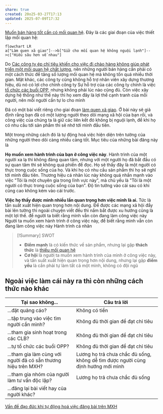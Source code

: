 ```yaml
---
share: true
created: 20o25-03-27T17:13
updated: 2025-07-09T17:32
---
```

[Muốn bán hàng tốt cần có mối quan hệ](../../../%E2%9A%A1Hi%E1%BB%83u%20bi%E1%BA%BFt%20s%C3%A2u/Ki%E1%BA%BFm%20ti%E1%BB%81n/L%C3%A0m%20thu%C3%AA/B%C3%A1n%20h%C3%A0ng/Mu%E1%BB%91n%20b%C3%A1n%20h%C3%A0ng%20t%E1%BB%91t%20c%E1%BA%A7n%20c%C3%B3%20m%E1%BB%91i%20quan%20h%E1%BB%87.md). Đây là các giai đoạn của việc thiết lập mối quan hệ:
```mermaid
flowchart LR
a["Làm quen xã giao"]-->b["Giữ cho mối quan hệ không nguội lạnh"]-->c["Hiểu sâu hơn về nhau"]
```

Do [Các công ty ép chỉ tiêu khiến cho việc đi chào hàng không giúp phát triển một mối quan hệ chất lượng](../../../%E2%9A%A1Hi%E1%BB%83u%20bi%E1%BA%BFt%20s%C3%A2u/Ki%E1%BA%BFm%20ti%E1%BB%81n/L%C3%A0m%20thu%C3%AA/B%C3%A1n%20h%C3%A0ng/C%C3%A1c%20c%C3%B4ng%20ty%20%C3%A9p%20ch%E1%BB%89%20ti%C3%AAu%20khi%E1%BA%BFn%20cho%20vi%E1%BB%87c%20%C4%91i%20ch%C3%A0o%20h%C3%A0ng%20kh%C3%B4ng%20gi%C3%BAp%20ph%C3%A1t%20tri%E1%BB%83n%20m%E1%BB%99t%20m%E1%BB%91i%20quan%20h%E1%BB%87%20ch%E1%BA%A5t%20l%C6%B0%E1%BB%A3ng.md), nên những người bán hàng cần phải có một cách thức để tăng số lượng mối quan hệ mà không tốn quá nhiều thời gian. Mặt khác, các công ty cũng không hỗ trợ nhân viên xây dựng thương hiệu, dù nó có lợi cho chính công ty 
Sự hỗ trợ của các công ty chính là việc [tổ chức các buổi OPP](../../../%E2%9A%A1Hi%E1%BB%83u%20bi%E1%BA%BFt%20s%C3%A2u/T%E1%BB%95%20ch%E1%BB%A9c%20t%C3%A0i%20ch%C3%ADnh/B%E1%BA%A3o%20hi%E1%BB%83m/Chi%E1%BA%BFn%20l%C6%B0%E1%BB%A3c%20ph%C3%A1t%20tri%E1%BB%83n%20th%E1%BB%8B%20tr%C6%B0%E1%BB%9Dng/C%C3%A1c%20bu%E1%BB%95i%20s%E1%BB%B1%20ki%E1%BB%87n%20m%E1%BB%9Di%20kh%C3%A1ch%20c%C3%B4ng%20ty%20(OPP)%20kh%C3%B4ng%20ch%E1%BB%89%20%C4%91%E1%BB%83%20d%E1%BB%85%20ch%E1%BB%91t%20h%E1%BB%A3p%20%C4%91%E1%BB%93ng,%20m%C3%A0%20c%C3%B2n%20%C4%91%E1%BB%83%20%C4%91%C3%A1nh%20gi%C3%A1%20%C4%91%E1%BA%A1i%20l%C3%BD%20v%C3%A0%20t%E1%BA%ADp%20cho%20h%E1%BB%8D%20kh%E1%BA%A3%20n%C4%83ng%20t%E1%BB%B1%20t%E1%BB%95%20ch%E1%BB%A9c%20c%C3%A1c%20bu%E1%BB%95i%20c%E1%BB%A7a%20ri%C3%AAng%20m%C3%ACnh.md), nhưng không phải lúc nào cũng đủ. Còn việc xây dựng hệ thống như thế này thì họ xem đây là lợi thế cạnh tranh của mỗi người, nên mỗi người cần tự lo cho mình

Đã có một bài viết riêng cho giai đoạn [làm quen xã giao](../../../%F0%9F%93%9CT%C3%A0i%20nguy%C3%AAn/M%E1%BB%9F%20r%E1%BB%99ng%20m%E1%BB%91i%20quan%20h%E1%BB%87/index.md). Ở bài này sẽ giả định rằng bạn đã có một lượng người theo dõi mạng xã hội của bạn rồi, và công việc của chúng ta là giữ các liên kết đó không bị nguội lạnh, để khi họ có nhu cầu tới sản phẩm thì sẽ nhớ tới mình đầu tiên.

Một trong những cách đó là tự động hoá việc hiện diện trên tường của những người theo dõi càng nhiều càng tốt.
Mục tiêu của những bài đăng này là

**Họ muốn xem hành trình của bạn ở công việc này**. Hành trình của một người xa lạ thì không đáng quan tâm, nhưng với một người họ đã bắt đầu có sự quan tâm thì sẽ không quá phiền để đọc. Họ sẽ thấy đây là một người có thực trong cuộc sống của họ. Và khi họ có nhu cầu sản phẩm thì họ sẽ nghĩ tới mình đầu tiên. Thương hiệu cá nhân lúc này không quá nhấn mạnh vào việc "Tôi là một chuyên gia trong lĩnh vực này", mà chủ yếu là "Tôi là một người có thực trong cuộc sống của bạn". Độ tin tưởng vào cái sau có khi cũng cao không kém vào cái trước.

**Việc họ thấy được mình nhiều lần quan trọng hơn việc mình là ai.** Tức là tần suất xuất hiện quan trọng hơn nội dung. Để được các mạng xã hội đẩy bài lên tường thì ngoài chuyện viết đều thì nắm bắt được xu hướng cũng là một lợi thế.
 để người ta biết rằng mình vẫn còn đang làm công việc này
Người ta muốn xem hành trình ở công việc này, để biết rằng mình vẫn còn đang làm công việc này
Hành trình cá nhân

> [!Summary] SWOT
> - **Điểm mạnh** là có kiến thức về sản phẩm, nhưng lại gặp **thách thức** là [thiếu mối quan hệ](../../../%E2%9A%A1Hi%E1%BB%83u%20bi%E1%BA%BFt%20s%C3%A2u/Ki%E1%BA%BFm%20ti%E1%BB%81n/L%C3%A0m%20thu%C3%AA/B%C3%A1n%20h%C3%A0ng/Mu%E1%BB%91n%20b%C3%A1n%20h%C3%A0ng%20t%E1%BB%91t%20c%E1%BA%A7n%20c%C3%B3%20m%E1%BB%91i%20quan%20h%E1%BB%87.md)
> - **Cơ hội** là người ta muốn xem hành trình của mình ở công việc này, và tần suất xuất hiện quan trọng hơn nội dung, nhưng lại gặp **điểm yếu** là cần phải tự làm tất cả một mình, không có đội ngũ 

## Ngoài việc làm cái này ra thì còn những cách thức nào khác
| Tại sao không...                                               | Câu trả lời                        |
| -------------------------------------------------------------- | ---------------------------------- |
| ...đặt quảng cáo?                                              | Không có tiền                      |
| ...tập trung vào việc tìm người cần mình?                      | Không đủ thời gian để đạt chỉ tiêu |
| ...tham gia sinh hoạt trong các CLB?                           | Không đủ thời gian để đạt chỉ tiêu |
| ...tự tổ chức các buổi OPP?                                    | Không đủ thời gian để đạt chỉ tiêu |
| ...tham gia làm cùng với người đã có sẵn thương hiệu trên MXH? | Lương họ trả chưa chắc đủ sống, không dễ tìm được người cùng định hướng mới mình   |
| ...tham gia nhóm của người làm tư vấn độc lập?                 | Lương họ trả chưa chắc đủ sống     |
| ...đăng lại bài viết hay của người khác?                       |                                    |

[Vấn đề đạo đức khi tự động hoá việc đăng bài trên MXH](../../T%E1%BB%B1%20%C4%91%E1%BB%99ng%20ho%C3%A1/V%E1%BA%A5n%20%C4%91%E1%BB%81%20%C4%91%E1%BA%A1o%20%C4%91%E1%BB%A9c%20khi%20t%E1%BB%B1%20%C4%91%E1%BB%99ng%20ho%C3%A1%20vi%E1%BB%87c%20%C4%91%C4%83ng%20b%C3%A0i%20tr%C3%AAn%20MXH.md)
